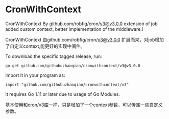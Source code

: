 # CronWithContext

CronWithContext By github.com/robfig/cron/v3@v3.0.0 extension of job added custom context, better implementation of the middleware.!

CronWithContext 由github.com/robfig/cron/v3@v3.0.0 扩展而来，对job增加了自定义context,能更好的实现中间件。

To download the specific tagged release, run:

	go get github.com/githubuzhaoqian/cronwithcontext/v3@v3.0.0

Import it in your program as:

	import "github.com/githubuzhaoqian/cronwithcontext/v3"

It requires Go 1.11 or later due to usage of Go Modules.

基本使用和cron/v3库一样，只是增加了一个context参数，可以传递一些自定义参数。
